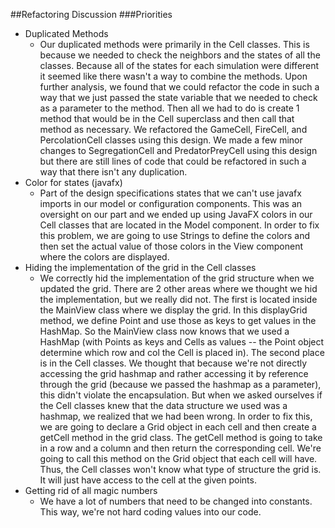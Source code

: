 ##Refactoring Discussion
###Priorities
- Duplicated Methods 
    - Our duplicated methods were primarily in the Cell classes. This is because we needed to check the neighbors and the states
    of all the classes. Because all of the states for each simulation were different it seemed like there wasn't a way to combine
    the methods. Upon further analysis, we found that we could refactor the code in such a way that we just passed the state
    variable that we needed to check as a parameter to the method. Then all we had to do is create 1 method that would be in the
    Cell superclass and then call that method as necessary. We refactored the GameCell, FireCell, and PercolationCell classes 
    using this design. We made a few minor changes to SegregationCell and PredatorPreyCell using this design but there are 
    still lines of code that could be refactored in such a way that there isn't any duplication. 
- Color for states (javafx) 
    - Part of the design specifications states that we can't use javafx imports in our model or configuration components. This
    was an oversight on our part and we ended up using JavaFX colors in our Cell classes that are located in the Model component. 
    In order to fix this problem, we are going to use Strings to define the colors and then set the actual value of those colors in 
    the View component where the colors are displayed.  
- Hiding the implementation of the grid in the Cell classes
    - We correctly hid the implementation of the grid structure when we updated the grid. There are 2 other areas where we thought
    we hid the implementation, but we really did not. The first is located inside the MainView class where we display the grid. 
    In this displayGrid method, we define Point and use those as keys to get values in the HashMap. So the MainView class now
    knows that we used a HashMap (with Points as keys and Cells as values -- the Point object determine which row and col the Cell 
    is placed in). The second place is in the Cell classes. We thought that because we're not directly accessing the grid hashmap 
    and rather accessing it by reference through the grid (because we passed the hashmap as a parameter), this didn't violate 
    the encapsulation. But when we asked ourselves if the Cell classes knew that the data structure we used was a hashmap, we
    realized that we had been wrong. In order to fix this, we are going to declare a Grid object in each cell and then create 
    a getCell method in the grid class. The getCell method is going to take in a row and a column and then return the 
    corresponding cell. We're going to call this method on the Grid object that each cell will have. Thus, the Cell classes won't 
    know what type of structure the grid is. It will just have access to the cell at the given points.  
- Getting rid of all magic numbers
    - We have a lot of numbers that need to be changed into constants. This way, we're not hard coding values into our code.  
